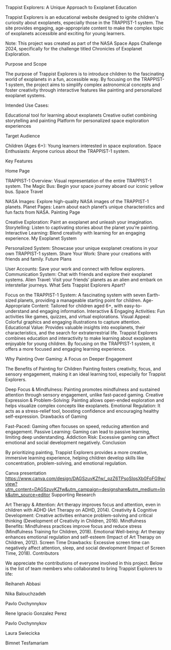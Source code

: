 Trappist Explorers: A Unique Approach to Exoplanet Education

Trappist Explorers is an educational website designed to ignite children's curiosity about exoplanets, especially those in the TRAPPIST-1 system. The site provides engaging, age-appropriate content to make the complex topic of exoplanets accessible and exciting for young learners.

Note: This project was created as part of the NASA Space Apps Challenge 2024, specifically for the challenge titled Chronicles of Exoplanet Exploration.

Purpose and Scope

The purpose of Trappist Explorers is to introduce children to the fascinating world of exoplanets in a fun, accessible way. By focusing on the TRAPPIST-1 system, the project aims to simplify complex astronomical concepts and foster creativity through interactive features like painting and personalized exoplanet systems.

Intended Use Cases:

Educational tool for learning about exoplanets Creative outlet combining storytelling and painting Platform for personalized space exploration experiences

Target Audience

Children (Ages 6+): Young learners interested in space exploration. Space Enthusiasts: Anyone curious about the TRAPPIST-1 system.

Key Features

Home Page

TRAPPIST-1 Overview: Visual representation of the entire TRAPPIST-1 system.
The Magic Bus: Begin your space journey aboard our iconic yellow bus.
Space Travel

NASA Images: Explore high-quality NASA images of the TRAPPIST-1 planets.
Planet Pages: Learn about each planet’s unique characteristics and fun facts from NASA.
Painting Page

Creative Exploration: Paint an exoplanet and unleash your imagination.
Storytelling: Listen to captivating stories about the planet you're painting.
Interactive Learning: Blend creativity with learning for an engaging experience.
My Exoplanet System

Personalized System: Showcase your unique exoplanet creations in your own TRAPPIST-1 system.
Share Your Work: Share your creations with friends and family.
Future Plans

User Accounts: Save your work and connect with fellow explorers.
Communication System: Chat with friends and explore their exoplanet systems.
Alien Travel: Visit your friends’ planets as an alien and embark on interstellar journeys.
What Sets Trappist Explorers Apart?

Focus on the TRAPPIST-1 System: A fascinating system with seven Earth-sized planets, providing a manageable starting point for children.
Age-Appropriate Content: Tailored for children aged 6+, with easy-to-understand and engaging information.
Interactive & Engaging Activities: Fun activities like games, quizzes, and virtual explorations.
Visual Appeal: Colorful graphics and engaging illustrations to capture attention.
Educational Value: Provides valuable insights into exoplanets, their characteristics, and the search for extraterrestrial life.
Trappist Explorers combines education and interactivity to make learning about exoplanets enjoyable for young children. By focusing on the TRAPPIST-1 system, it offers a more focused and engaging learning experience.

Why Painting Over Gaming: A Focus on Deeper Engagement

The Benefits of Painting for Children
Painting fosters creativity, focus, and sensory engagement, making it an ideal learning tool, especially for Trappist Explorers.

Deep Focus & Mindfulness: Painting promotes mindfulness and sustained attention through sensory engagement, unlike fast-paced gaming.
Creative Expression & Problem-Solving: Painting allows open-ended exploration and helps visualize complex concepts like exoplanets.
Emotional Regulation: It acts as a stress-relief tool, boosting confidence and encouraging healthy self-expression.
Drawbacks of Gaming

Fast-Paced: Gaming often focuses on speed, reducing attention and engagement.
Passive Learning: Gaming can lead to passive learning, limiting deep understanding.
Addiction Risk: Excessive gaming can affect emotional and social development negatively.
Conclusion

By prioritizing painting, Trappist Explorers provides a more creative, immersive learning experience, helping children develop skills like concentration, problem-solving, and emotional regulation.

Canva presentation
https://www.canva.com/design/DAGSzuvKZfw/_pzZ6TPsoSIqsXb0FoFG9w/view?utm_content=DAGSzuvKZfw&utm_campaign=designshare&utm_medium=link&utm_source=editor
Supporting Research

Art Therapy & Attention: Art therapy improves focus and attention, even in children with ADHD (Art Therapy on ADHD, 2014).
Creativity & Cognitive Development: Creative activities enhance problem-solving and critical thinking (Development of Creativity in Children, 2016).
Mindfulness Benefits: Mindfulness practices improve focus and reduce stress (Mindfulness Training for Children, 2018).
Emotional Well-being: Art therapy enhances emotional regulation and self-esteem (Impact of Art Therapy on Children, 2012).
Screen Time Drawbacks: Excessive screen time can negatively affect attention, sleep, and social development (Impact of Screen Time, 2018).
Contributors

We appreciate the contributions of everyone involved in this project. Below is the list of team members who collaborated to bring Trappist Explorers to life:

Reihaneh Abbasi

Nika Balouchzadeh

Pavlo Ovchynnykov

Rene lgnacio Gonzalez Perez

Pavlo Ovchynnykov

Laura Swiecicka

Bimnet Tesfamariam
